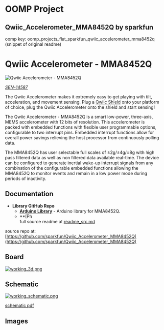 # OOMP Project  
## Qwiic_Accelerometer_MMA8452Q  by sparkfun  
  
oomp key: oomp_projects_flat_sparkfun_qwiic_accelerometer_mma8452q  
(snippet of original readme)  
  
Qwiic Accelerometer - MMA8452Q  
========================================  
  
![Qwiic Accelerometer - MMA8452Q](https://cdn.sparkfun.com/assets/parts/1/2/7/4/0/14587-SparkFun_Accelerometer_Breakout_-_MMA8452Q__Qwiic_-01.jpg)  
  
[*SEN-14587*](https://www.sparkfun.com/products/14587)  
  
The Qwiic Accelerometer makes it extremely easy to get playing with tilt, acceleration, and movement sensing. Plug a [Qwiic Shield](https://www.sparkfun.com/search/results?term=qwiic) onto your platform of choice, plug the Qwiic Accelerometer onto the shield and start sensing!   
  
The Qwiic Accelerometer - MMA8452Q is a smart low-power, three-axis, MEMS accelerometer with 12 bits of resolution. This accelerometer is packed with embedded functions with flexible user programmable options, configurable to two interrupt pins. Embedded interrupt functions allow for overall power savings relieving the host processor from continuously polling data.  
  
The MMA8452Q has user selectable full scales of ±2g/±4g/±8g with high pass filtered data as well as non filtered data available real-time. The device can be configured to generate inertial wake-up interrupt signals from any combination of the configurable embedded functions allowing the MMA8452Q to monitor events and remain in a low power mode during periods of inactivity.  
  
Documentation  
--------------  
* **Library GitHub Repo**  
  * **[Arduino Library](https://github.com/sparkfun/SparkFun_MMA8452Q_Arduino_Library/tree/master)** - Arduino library for MMA8452Q.  
  * **[Ph  
  full source readme at [readme_src.md](readme_src.md)  
  
source repo at: [https://github.com/sparkfun/Qwiic_Accelerometer_MMA8452Q](https://github.com/sparkfun/Qwiic_Accelerometer_MMA8452Q)  
## Board  
  
[![working_3d.png](working_3d_600.png)](working_3d.png)  
## Schematic  
  
[![working_schematic.png](working_schematic_600.png)](working_schematic.png)  
  
[schematic pdf](working_schematic.pdf)  
## Images  
